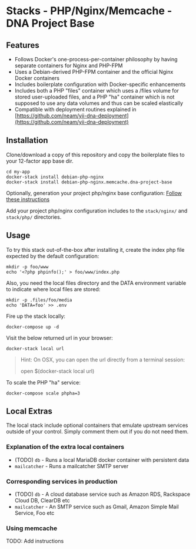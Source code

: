 Stacks - PHP/Nginx/Memcache - DNA Project Base
===================================

## Features

* Follows Docker's one-process-per-container philosophy by having separate containers for Nginx and PHP-FPM
* Uses a Debian-derived PHP-FPM container and the official Nginx Docker containers
* Includes boilerplate configuration with Docker-specific enhancements
* Includes both a PHP "files" container which uses a /files volume for stored user-uploaded files, and a PHP "ha" container which is not supposed to use any data volumes and thus can be scaled elastically
* Compatible with deployment routines explained in [https://github.com/neam/yii-dna-deployment](https://github.com/neam/yii-dna-deployment)

## Installation

Clone/download a copy of this repository and copy the boilerplate files to your 12-factor app base dir.

    cd my-app
    docker-stack install debian-php-nginx
    docker-stack install debian-php-nginx.memcache.dna-project-base

Optionally, generation your project php/nginx base configuration: [Follow these instructions](../../generators/server-config-generator/README.md)

Add your project php/nginx configuration includes to the `stack/nginx/` and `stack/php/` directories.

## Usage

To try this stack out-of-the-box after installing it, create the index php file expected by the default configuration:

    mkdir -p foo/www
    echo '<?php phpinfo();' > foo/www/index.php

Also, you need the local files directory and the DATA environment variable to indicate where local files are stored:

    mkdir -p .files/foo/media
    echo 'DATA=foo' >> .env

Fire up the stack locally:

    docker-compose up -d

Visit the below returned url in your browser:

    docker-stack local url

> Hint: On OSX, you can open the url directly from a terminal session:
>
>    open $(docker-stack local url)

To scale the PHP "ha" service:

    docker-compose scale phpha=3

## Local Extras

The local stack include optional containers that emulate upstream services outside of your control. Simply comment them out if you do not need them.

### Explanation of the extra local containers

* (TODO) `db` - Runs a local MariaDB docker container with persistent data
* `mailcatcher` - Runs a mailcatcher SMTP server

### Corresponding services in production

* (TODO) `db` - A cloud database service such as Amazon RDS, Rackspace Cloud DB, ClearDB etc
* `mailcatcher` - An SMTP service such as Gmail, Amazon Simple Mail Service, Foo etc

### Using memcache

TODO: Add instructions

